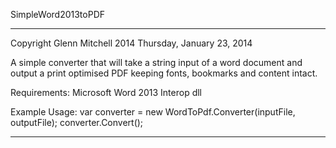 SimpleWord2013toPDF

*******************************************************************************
Copyright Glenn Mitchell 2014
Thursday, January 23, 2014

A simple converter that will take a string input of a word document and output
a print optimised PDF keeping fonts, bookmarks and content intact.

Requirements:
Microsoft Word 2013 Interop dll

Example Usage:
var converter = new WordToPdf.Converter(inputFile, outputFile);
converter.Convert();
*******************************************************************************
